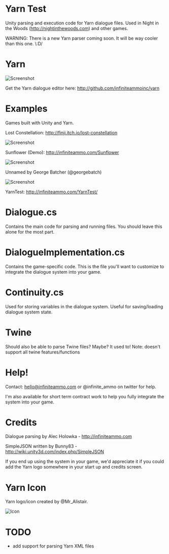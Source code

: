 # Yarn Test

Unity parsing and execution code for Yarn dialogue files. Used in Night in the Woods (http://nightinthewoods.com) and other games.

WARNING: There is a new Yarn parser coming soon. It will be way cooler than this one. \\:D/

# Yarn

![Screenshot](http://infiniteammo.com/Yarn/Screenshot.jpg)

Get the Yarn dialogue editor here: http://github.com/infiniteammoinc/yarn

# Examples

Games built with Unity and Yarn.

Lost Constellation: http://finji.itch.io/lost-constellation

![Screenshot](http://infiniteammo.com/Yarn/lost-constellation.jpg)

Sunflower (Demo): http://infiniteammo.com/Sunflower

![Screenshot](http://infiniteammo.com/Yarn/sunflower.jpg)

Unnamed by George Batcher (@georgebatch)

![Screenshot](http://infiniteammo.com/Yarn/unnamed.jpg)

YarnTest: http://infiniteammo.com/YarnTest/  

# Dialogue.cs

Contains the main code for parsing and running files. You should leave this alone for the most part.

# DialogueImplementation.cs

Contains the game-specific code. This is the file you'll want to customize to integrate the dialogue system into your game.

# Continuity.cs

Used for storing variables in the dialogue system. Useful for saving/loading dialogue system state.

# Twine

Should also be able to parse Twine files? Maybe? It used to! Note: doesn't support all twine features/functions

# Help!

Contact: hello@infiniteammo.com or @infinite_ammo on twitter for help.

I'm also available for short term contract work to help you fully integrate the system into your game.

# Credits

Dialogue parsing by Alec Holowka - http://infiniteammo.com

SimpleJSON written by Bunny83 - http://wiki.unity3d.com/index.php/SimpleJSON

If you end up using the system in your game, we'd appreciate it if you could add the Yarn logo somewhere in your start up and credits screen.

# Yarn Icon

Yarn logo/icon created by @Mr_Alistair.

![Icon](http://infiniteammo.com/Yarn/YarnIcon.png)

# TODO

- add support for parsing Yarn XML files
